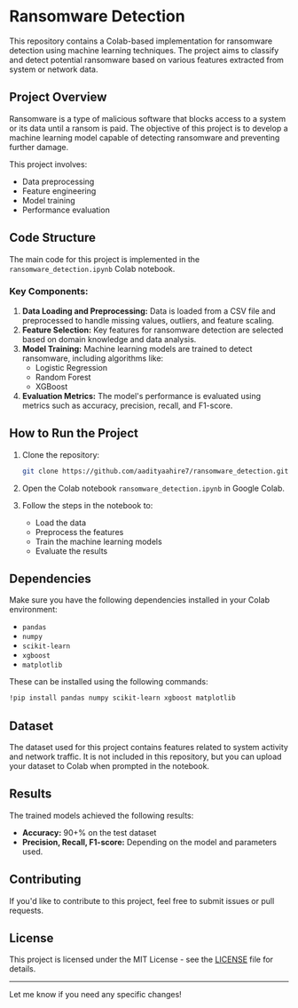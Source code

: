 

# Ransomware Detection

This repository contains a Colab-based implementation for ransomware detection using machine learning techniques. The project aims to classify and detect potential ransomware based on various features extracted from system or network data.

## Project Overview

Ransomware is a type of malicious software that blocks access to a system or its data until a ransom is paid. The objective of this project is to develop a machine learning model capable of detecting ransomware and preventing further damage.

This project involves:
- Data preprocessing
- Feature engineering
- Model training
- Performance evaluation

## Code Structure

The main code for this project is implemented in the `ransomware_detection.ipynb` Colab notebook.

### Key Components:
1. **Data Loading and Preprocessing:** Data is loaded from a CSV file and preprocessed to handle missing values, outliers, and feature scaling.
2. **Feature Selection:** Key features for ransomware detection are selected based on domain knowledge and data analysis.
3. **Model Training:** Machine learning models are trained to detect ransomware, including algorithms like:
   - Logistic Regression
   - Random Forest
   - XGBoost
4. **Evaluation Metrics:** The model's performance is evaluated using metrics such as accuracy, precision, recall, and F1-score.

## How to Run the Project

1. Clone the repository:
   ```bash
   git clone https://github.com/aadityaahire7/ransomware_detection.git
   ```

2. Open the Colab notebook `ransomware_detection.ipynb` in Google Colab.

3. Follow the steps in the notebook to:
   - Load the data
   - Preprocess the features
   - Train the machine learning models
   - Evaluate the results

## Dependencies

Make sure you have the following dependencies installed in your Colab environment:
- `pandas`
- `numpy`
- `scikit-learn`
- `xgboost`
- `matplotlib`

These can be installed using the following commands:
```bash
!pip install pandas numpy scikit-learn xgboost matplotlib
```

## Dataset

The dataset used for this project contains features related to system activity and network traffic. It is not included in this repository, but you can upload your dataset to Colab when prompted in the notebook.

## Results

The trained models achieved the following results:
- **Accuracy:** 90+% on the test dataset
- **Precision, Recall, F1-score:** Depending on the model and parameters used.

## Contributing

If you'd like to contribute to this project, feel free to submit issues or pull requests.

## License

This project is licensed under the MIT License - see the [LICENSE](LICENSE) file for details.

---

Let me know if you need any specific changes!

